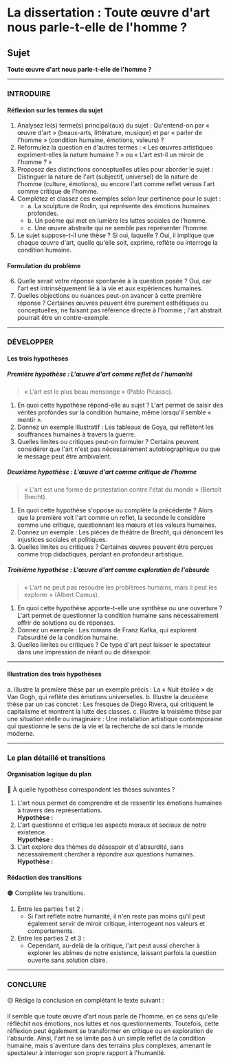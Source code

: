 # La dissertation : Toute œuvre d'art nous parle-t-elle de l'homme ?

## Sujet
**Toute œuvre d'art nous parle-t-elle de l'homme ?**

---

### INTRODUIRE

#### Réflexion sur les termes du sujet

1. Analysez le(s) terme(s) principal(aux) du sujet : Qu'entend-on par « œuvre d'art » (beaux-arts, littérature, musique) et par « parler de l'homme » (condition humaine, émotions, valeurs) ?
2. Reformulez la question en d'autres termes : « Les œuvres artistiques expriment-elles la nature humaine ? » ou « L'art est-il un miroir de l'homme ? »
3. Proposez des distinctions conceptuelles utiles pour aborder le sujet : Distinguer la nature de l'art (subjectif, universel) de la nature de l'homme (culture, émotions), ou encore l'art comme reflet versus l'art comme critique de l'homme.
4. Complétez et classez ces exemples selon leur pertinence pour le sujet :
   - a. La sculpture de Rodin, qui représente des émotions humaines profondes.
   - b. Un poème qui met en lumière les luttes sociales de l'homme.
   - c. Une œuvre abstraite qui ne semble pas représenter l'homme.
5. Le sujet suppose-t-il une thèse ? Si oui, laquelle ? Oui, il implique que chaque œuvre d'art, quelle qu'elle soit, exprime, reflète ou interroge la condition humaine.

#### Formulation du problème

6. Quelle serait votre réponse spontanée à la question posée ? Oui, car l'art est intrinsèquement lié à la vie et aux expériences humaines.
7. Quelles objections ou nuances peut-on avancer à cette première réponse ? Certaines œuvres peuvent être purement esthétiques ou conceptuelles, ne faisant pas référence directe à l'homme ; l'art abstrait pourrait être un contre-exemple.

---

### DÉVELOPPER

#### Les trois hypothèses

##### Première hypothèse : L'œuvre d'art comme reflet de l'humanité

> « L'art est le plus beau mensonge » (Pablo Picasso). 

1. En quoi cette hypothèse répond-elle au sujet ? L'art permet de saisir des vérités profondes sur la condition humaine, même lorsqu'il semble « mentir ».
2. Donnez un exemple illustratif : Les tableaux de Goya, qui reflètent les souffrances humaines à travers la guerre.
3. Quelles limites ou critiques peut-on formuler ? Certains peuvent considérer que l'art n'est pas nécessairement autobiographique ou que le message peut être ambivalent.

##### Deuxième hypothèse : L'œuvre d'art comme critique de l'homme

> « L'art est une forme de protestation contre l'état du monde » (Bertolt Brecht).

1. En quoi cette hypothèse s'oppose ou complète la précédente ? Alors que la première voit l'art comme un reflet, la seconde le considère comme une critique, questionnant les mœurs et les valeurs humaines.
2. Donnez un exemple : Les pièces de théâtre de Brecht, qui dénoncent les injustices sociales et politiques.
3. Quelles limites ou critiques ? Certaines œuvres peuvent être perçues comme trop didactiques, perdant en profondeur artistique.

##### Troisième hypothèse : L'œuvre d'art comme exploration de l'absurde

> « L'art ne peut pas résoudre les problèmes humains, mais il peut les explorer » (Albert Camus).

1. En quoi cette hypothèse apporte-t-elle une synthèse ou une ouverture ? L'art permet de questionner la condition humaine sans nécessairement offrir de solutions ou de réponses.
2. Donnez un exemple : Les romans de Franz Kafka, qui explorent l'absurdité de la condition humaine.
3. Quelles limites ou critiques ? Ce type d'art peut laisser le spectateur dans une impression de néant ou de désespoir.

---

#### Illustration des trois hypothèses

a. Illustre la première thèse par un exemple précis : La « Nuit étoilée » de Van Gogh, qui reflète des émotions universelles.
b. Illustre la deuxième thèse par un cas concret : Les fresques de Diego Rivera, qui critiquent le capitalisme et montrent la lutte des classes.
c. Illustre la troisième thèse par une situation réelle ou imaginaire : Une installation artistique contemporaine qui questionne le sens de la vie et la recherche de soi dans le monde moderne.

---

### Le plan détaillé et transitions

#### Organisation logique du plan

🔴 À quelle hypothèse correspondent les thèses suivantes ?

1. L'art nous permet de comprendre et de ressentir les émotions humaines à travers des représentations.  
   **Hypothèse :**
2. L'art questionne et critique les aspects moraux et sociaux de notre existence.  
   **Hypothèse :**
3. L'art explore des thèmes de désespoir et d'absurdité, sans nécessairement chercher à répondre aux questions humaines.  
   **Hypothèse :**

#### Rédaction des transitions

🟠 Complète les transitions.

1. Entre les parties 1 et 2 :  
   - Si l'art reflète notre humanité, il n'en reste pas moins qu'il peut également servir de miroir critique, interrogeant nos valeurs et comportements.
2. Entre les parties 2 et 3 :  
   - Cependant, au-delà de la critique, l'art peut aussi chercher à explorer les abîmes de notre existence, laissant parfois la question ouverte sans solution claire.

---

### CONCLURE

🟡 Rédige la conclusion en complétant le texte suivant :

Il semble que toute œuvre d'art nous parle de l'homme, en ce sens qu'elle réfléchit nos émotions, nos luttes et nos questionnements. Toutefois, cette réflexion peut également se transformer en critique ou en exploration de l'absurde. Ainsi, l'art ne se limite pas à un simple reflet de la condition humaine, mais s'aventure dans des terrains plus complexes, amenant le spectateur à interroger son propre rapport à l'humanité.